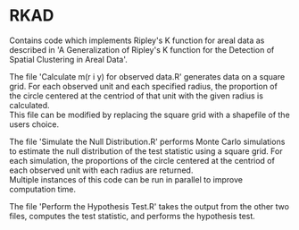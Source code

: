 # RKAD
Contains code which implements Ripley's K function for areal data as described in 'A Generalization of Ripley's K function for the Detection of Spatial Clustering in Areal Data'.

The file 'Calculate m(r i y) for observed data.R' generates data on a square grid.  For each observed unit and each specified radius, the proportion of the circle centered at the centriod of that unit with the given radius is calculated.  
This file can be modified by replacing the square grid with a shapefile of the users choice.

The file 'Simulate the Null Distribution.R' performs Monte Carlo simulations to estimate the null distribution of the test statistic using a square grid.
For each simulation, the proportions of the circle centered at the centriod of each observed unit with each radius are returned.  
Multiple instances of this code can be run in parallel to improve computation time.

The file 'Perform the Hypothesis Test.R' takes the output from the other two files, computes the test statistic, and performs the hypothesis test.
